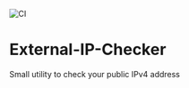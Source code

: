 ![CI](https://github.com/Ixbitz/External-IP-Checker/workflows/CI/badge.svg?branch=master)

# External-IP-Checker
Small utility to check your public IPv4 address
